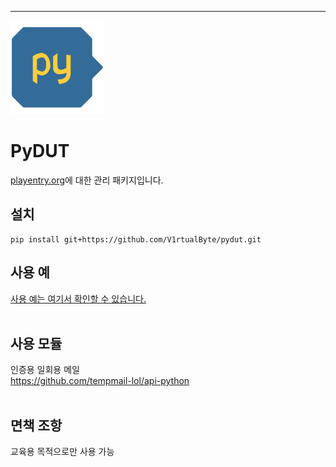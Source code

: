 <hr>
<img src='https://github.com/V1rtualByte/pydut/blob/main/pydut.png' width=150px height=auto>

# PyDUT

[playentry.org](https://playentry.org/)에 대한 관리 패키지입니다.

## 설치
```
pip install git+https://github.com/V1rtualByte/pydut.git
```

## 사용 예
[사용 예는 여기서 확인할 수 있습니다.](https://github.com/V1rtualByte/pydut/blob/main/main.py)
<br>
<br>

## 사용 모듈
인증용 일회용 메일<br>
https://github.com/tempmail-lol/api-python
<br>
<br>

## 면책 조항
교육용 목적으로만 사용 가능
